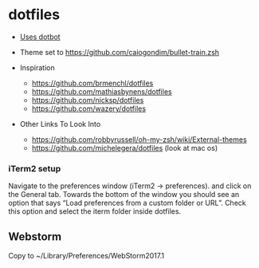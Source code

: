 # dotfiles

- [Uses dotbot](https://github.com/anishathalye/dotbot)
- Theme set to https://github.com/caiogondim/bullet-train.zsh
- Inspiration
    - https://github.com/brmenchl/dotfiles
    - https://github.com/mathiasbynens/dotfiles
    - https://github.com/nicksp/dotfiles
    - https://github.com/wazery/dotfiles

- Other Links To Look Into
    - https://github.com/robbyrussell/oh-my-zsh/wiki/External-themes
    - https://github.com/michelegera/dotfiles (look at mac os)

### iTerm2 setup
Navigate to the preferences window (iTerm2 -> preferences). and click on the General tab.
Towards the bottom of the window you should see an option that says
“Load preferences from a custom folder or URL”.
Check this option and select the iterm folder inside dotfiles.    

## Webstorm
Copy to ~/Library/Preferences/WebStorm2017.1
